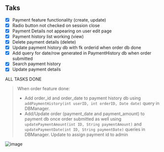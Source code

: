 ## Taks
- [x] Payment feature functionality (create, update)
- [x] Radio button not checked on session close
- [x] Payment Details not appearing on user edit page
- [x] Payment history list working (view)
- [x] Delete payment details (delete)
- [x] Update payment history db with fk orderid when order db done
- [x] Add query for date/row generated in PaymentHistory db when order submitted 
- [x] Search payment history 
- [x] Update payment details

ALL TASKS DONE


> When order feature done:
>  * Add order_id and order_date to payment history db using ```addPaymentHistory(int userID, int orderID, Date date)``` query in DBManager. 
>  * Add/Update order (payment_date and payment_amount) to payment db once order submitted as well using ```updatePaymentAmount(int ID, String paymentAmount)``` and ```updatePaymentDate(int ID, String paymentDate)``` queries in DBManager.
>  Update to assign payment id to admin

![image](https://user-images.githubusercontent.com/62505788/117958455-5fc55e00-b35e-11eb-9947-9b0623d537a4.png)
